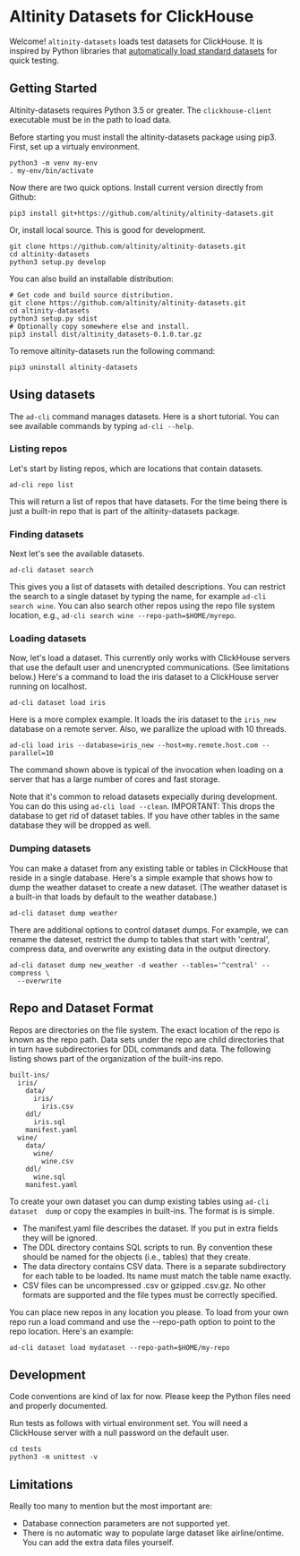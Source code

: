 # Altinity Datasets for ClickHouse

Welcome!  `altinity-datasets` loads test datasets for ClickHouse.  It is 
inspired by Python libraries that [automatically load standard datasets](https://scikit-learn.org/stable/modules/generated/sklearn.datasets.load_iris.html#sklearn.datasets.load_iris) 
for quick testing.  

## Getting Started

Altinity-datasets requires Python 3.5 or greater. The `clickhouse-client` 
executable must be in the path to load data. 

Before starting you must install the altinity-datasets package using
pip3. First, set up a virtualy environment. 

```
python3 -m venv my-env
. my-env/bin/activate
```

Now there are two quick options.  Install current version directly from Github:
```
pip3 install git+https://github.com/altinity/altinity-datasets.git
```

Or, install local source. This is good for development. 
```
git clone https://github.com/altinity/altinity-datasets.git
cd altinity-datasets
python3 setup.py develop 
```

You can also build an installable distribution:
```
# Get code and build source distribution. 
git clone https://github.com/altinity/altinity-datasets.git
cd altinity-datasets
python3 setup.py sdist
# Optionally copy somewhere else and install. 
pip3 install dist/altinity_datasets-0.1.0.tar.gz
```

To remove altinity-datasets run the following command:
```
pip3 uninstall altinity-datasets
```

## Using datasets

The `ad-cli` command manages datasets.  Here is a short tutorial.  You can 
see available commands by typing `ad-cli --help`. 

### Listing repos

Let's start by listing repos, which are locations that contain datasets. 

```
ad-cli repo list
```
This will return a list of repos that have datasets.  For the time being there
is just a built-in repo that is part of the altinity-datasets package. 

### Finding datasets

Next let's see the available datasets.  
```
ad-cli dataset search
```
This gives you a list of datasets with detailed descriptions.  You can 
restrict the search to a single dataset by typing the name, for example
`ad-cli search wine`.  You can also search other repos using the repo 
file system location, e.g., `ad-cli search wine --repo-path=$HOME/myrepo`.

### Loading datasets
Now, let's load a dataset.  This currently only works with ClickHouse
servers that use the default user and unencrypted communications.  (See 
limitations below.) Here's a command to load the iris dataset to a 
ClickHouse server running on localhost. 

```
ad-cli dataset load iris
```

Here is a more complex example.  It loads the iris dataset to the `iris_new`
database on a remote server.  Also, we parallize the upload with 10 threads. 
```
ad-cli load iris --database=iris_new --host=my.remote.host.com --parallel=10
```

The command shown above is typical of the invocation when loading on a 
server that has a large number of cores and fast storage. 

Note that it's common to reload datasets expecially during development.
You can do this using `ad-cli load --clean`.  IMPORTANT:  This drops the
database to get rid of dataset tables.  If you have other tables in the
same database they will be dropped as well.

### Dumping datasets

You can make a dataset from any existing table or tables in ClickHouse 
that reside in a single database.  Here's a simple example that shows 
how to dump the weather dataset to create a new dataset. (The weather
dataset is a built-in that loads by default to the weather database.)
```
ad-cli dataset dump weather
```

There are additional options to control dataset dumps.  For example,
we can rename the dateset, restrict the dump to tables that start with
'central', compress data, and overwrite any existing data in the output
directory.

```
ad-cli dataset dump new_weather -d weather --tables='^central' --compress \
  --overwrite
```

## Repo and Dataset Format

Repos are directories on the file system.  The exact location of the repo is 
known as the repo path.  Data sets under the repo are child directories that
in turn have subdirectories for DDL commands and data.  The following listing 
shows part of the organization of the built-ins repo. 

```
built-ins/
  iris/
    data/
      iris/
        iris.csv
    ddl/
      iris.sql
    manifest.yaml
  wine/
    data/
      wine/
        wine.csv
    ddl/
      wine.sql
    manifest.yaml
```

To create your own dataset you can dump existing tables using `ad-cli dataset 
dump` or copy the examples in built-ins.  The format is is simple. 

* The manifest.yaml file describes the dataset.  If you put in extra fields 
  they will be ignored. 
* The DDL directory contains SQL scripts to run.  By convention these should
  be named for the objects (i.e., tables) that they create. 
* The data directory contains CSV data.  There is a separate subdirectory 
  for each table to be loaded.  Its name must match the table name exactly.
* CSV files can be uncompressed .csv or gzipped .csv.gz.  No other formats
  are supported and the file types must be correctly specified. 

You can place new repos in any location you please.  To load from your 
own repo run a load command and use the --repo-path option to point to the
repo location.  Here's an example:

```
ad-cli dataset load mydataset --repo-path=$HOME/my-repo
```

## Development

Code conventions are kind of lax for now.  Please keep the Python files 
need and properly documented. 

Run tests as follows with virtual environment set.  You will need a
ClickHouse server with a null password on the default user.
```
cd tests
python3 -m unittest -v
```

## Limitations

Really too many to mention but the most important are:

* Database connection parameters are not supported yet.
* There is no automatic way to populate large dataset like airline/ontime. 
  You can add the extra data files yourself. 
